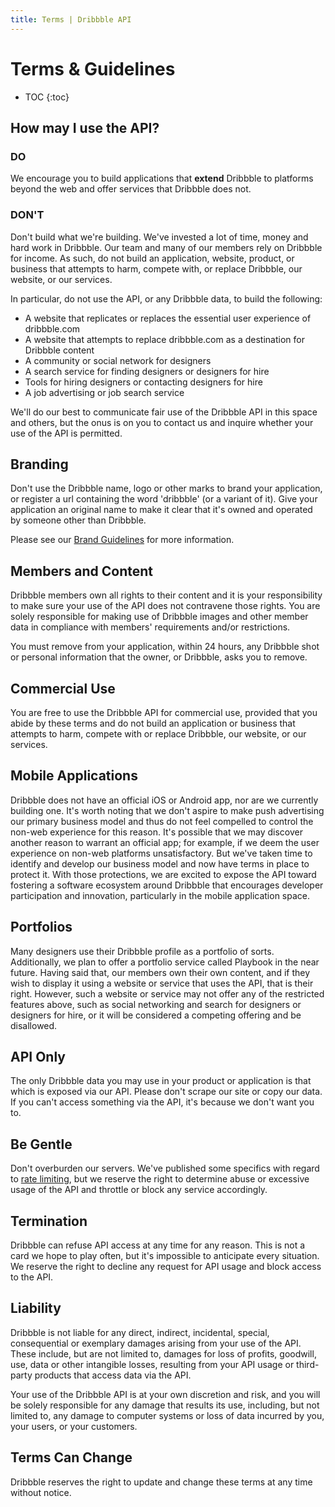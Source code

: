 ```yaml
---
title: Terms | Dribbble API
---
```


# Terms &amp; Guidelines

* TOC
{:toc}

## How may I use the API?

### DO

We encourage you to build applications that **extend** Dribbble to platforms
beyond the web and offer services that Dribbble does not.

### DON'T

Don't build what we're building. We've invested a lot of time, money and hard
work in Dribbble. Our team and many of our members rely on Dribbble for income.
As such, do not build an application, website, product, or business that
attempts to harm, compete with, or replace Dribbble, our website, or our
services.

In particular, do not use the API, or any Dribbble data, to build the following:

- A website that replicates or replaces the essential user experience of
  dribbble.com
- A website that attempts to replace dribbble.com as a destination for Dribbble
  content
- A community or social network for designers
- A search service for finding designers or designers for hire
- Tools for hiring designers or contacting designers for hire
- A job advertising or job search service

We'll do our best to communicate fair use of the Dribbble API in this space and
others, but the onus is on you to contact us and inquire whether your use of the
API is permitted.

## Branding

Don't use the Dribbble name, logo or other marks to brand your application, or
register a url containing the word 'dribbble' (or a variant of it).  Give your
application an original name to make it clear that it's owned and operated by
someone other than Dribbble.

Please see our [Brand Guidelines](https://dribbble.com/branding) for more
information.

## Members and Content

Dribbble members own all rights to their content and it is your responsibility
to make sure your use of the API does not contravene those rights. You are
solely responsible for making use of Dribbble images and other member data in
compliance with members' requirements and/or restrictions.

You must remove from your application, within 24 hours, any Dribbble shot or
personal information that the owner, or Dribbble, asks you to remove.

## Commercial Use

You are free to use the Dribbble API for commercial use, provided that you abide
by these terms and do not build an application or business that attempts to
harm, compete with or replace Dribbble, our website, or our services.

## Mobile Applications

Dribbble does not have an official iOS or Android app, nor are we currently
building one. It's worth noting that we don't aspire to make push advertising
our primary business model and thus do not feel compelled to control the non-web
experience for this reason. It's possible that we may discover another reason to
warrant an official app; for example, if we deem the user experience on non-web
platforms unsatisfactory. But we've taken time to identify and develop our
business model and now have terms in place to protect it. With those
protections, we are excited to expose the API toward fostering a software
ecosystem around Dribbble that encourages developer participation and
innovation, particularly in the mobile application space.

## Portfolios

Many designers use their Dribbble profile as a portfolio of sorts. Additionally,
we plan to offer a portfolio service called Playbook in the near future. Having
said that, our members own their own content, and if they wish to display it
using a website or service that uses the API, that is their right. However, such
a website or service may not offer any of the restricted features above, such as
social networking and search for designers or designers for hire, or it will be
considered a competing offering and be disallowed.

## API Only

The only Dribbble data you may use in your product or application is that which
is exposed via our API. Please don't scrape our site or copy our data. If you
can't access something via the API, it's because we don't want you to.

## Be Gentle

Don't overburden our servers. We've published some specifics with regard to
[rate limiting](/v1/#rate-limiting), but we reserve the right to determine abuse
or excessive usage of the API and throttle or block any service accordingly.

## Termination

Dribbble can refuse API access at any time for any reason. This is not a card we
hope to play often, but it's impossible to anticipate every situation. We
reserve the right to decline any request for API usage and block access to the
API.

## Liability

Dribbble is not liable for any direct, indirect, incidental, special,
consequential or exemplary damages arising from your use of the API. These
include, but are not limited to, damages for loss of profits, goodwill, use,
data or other intangible losses, resulting from your API usage or third-party
products that access data via the API.

Your use of the Dribbble API is at your own discretion and risk, and you will be
solely responsible for any damage that results its use, including, but not
limited to, any damage to computer systems or loss of data incurred by you, your
users, or your customers.

## Terms Can Change

Dribbble reserves the right to update and change these terms at any time without
notice.

